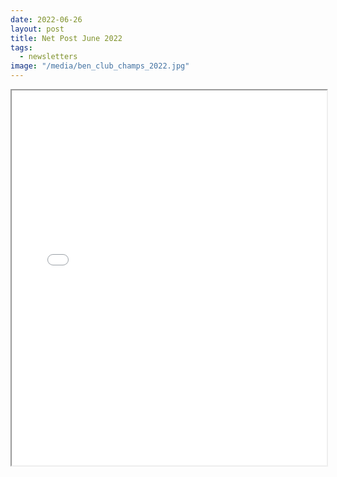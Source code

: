 ```yaml
---
date: 2022-06-26
layout: post
title: Net Post June 2022
tags:
  - newsletters
image: "/media/ben_club_champs_2022.jpg"
---
```


<iframe src="/newsletters/newsletter_jun_2022.pdf" width="100%" height="600px">
